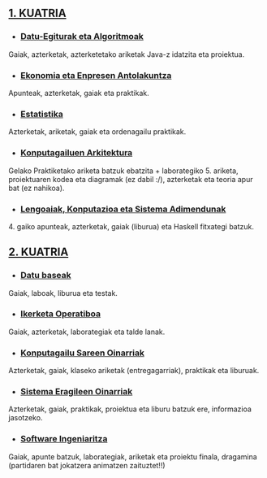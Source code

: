 ## [1. KUATRIA](https://github.com/anderra57/2maila/tree/master/1.%20KUATRI)
- ### [Datu-Egiturak eta Algoritmoak](https://github.com/anderra57/2maila/tree/master/1.%20KUATRI/DEA)
Gaiak, azterketak, azterketetako ariketak Java-z idatzita eta proiektua.
- ### [Ekonomia eta Enpresen Antolakuntza](https://github.com/anderra57/2maila/tree/master/1.%20KUATRI/EKONO)
Apunteak, azterketak, gaiak eta praktikak.
- ### [Estatistika](https://github.com/anderra57/2maila/tree/master/1.%20KUATRI/ESTADIS)
Azterketak, ariketak, gaiak eta ordenagailu praktikak.
- ### [Konputagailuen Arkitektura](https://github.com/anderra57/2maila/tree/master/1.%20KUATRI/KA)
Gelako Praktiketako ariketa batzuk ebatzita + laborategiko 5. ariketa, proiektuaren kodea eta diagramak (ez dabil :/), azterketak eta teoria apur bat (ez nahikoa).
- ### [Lengoaiak, Konputazioa eta Sistema Adimendunak](https://github.com/anderra57/2maila/tree/master/1.%20KUATRI/SDDO)
4\. gaiko apunteak, azterketak, gaiak (liburua) eta Haskell fitxategi batzuk.
## [2. KUATRIA](https://github.com/anderra57/2maila/tree/master/2.%20KUATRI/)
- ### [Datu baseak](https://github.com/anderra57/2maila/tree/master/2.%20KUATRI/DB)
Gaiak, laboak, liburua eta testak.
- ### [Ikerketa Operatiboa](https://github.com/anderra57/2maila/tree/master/2.%20KUATRI/IO)
Gaiak, azterketak, laborategiak eta talde lanak.
- ### [Konputagailu Sareen Oinarriak](https://github.com/anderra57/2maila/tree/master/2.%20KUATRI/KSO)
Azterketak, gaiak, klaseko ariketak (entregagarriak), praktikak eta liburuak.
- ### [Sistema Eragileen Oinarriak](https://github.com/anderra57/2maila/tree/master/2.%20KUATRI/SEO)
 Azterketak, gaiak, praktikak, proiektua eta liburu batzuk ere, informazioa jasotzeko.
- ### [Software Ingeniaritza](https://github.com/anderra57/2maila/tree/master/2.%20KUATRI/SI)
Gaiak, apunte batzuk, laborategiak, ariketak eta proiektu finala, dragamina (partidaren bat jokatzera animatzen zaituztet!!)
